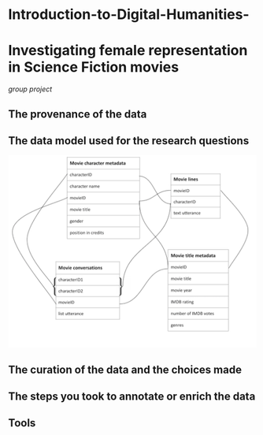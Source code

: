 # Introduction-to-Digital-Humanities-
# **Investigating female representation in Science Fiction movies**
*group project*

## The provenance of the data
## The data model used for the research questions
![Data model](data_model_image.png)
## The curation of the data and the choices made
## The steps you took to annotate or enrich the data
## Tools 
